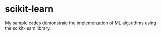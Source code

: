 # scikit-learn
My sample codes demonstrate the implementation of ML algorithms using the scikit-learn library.
